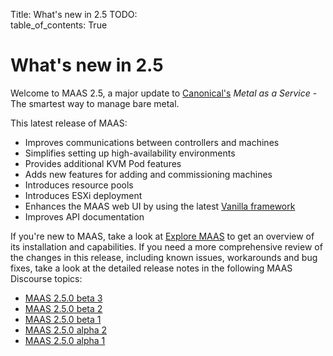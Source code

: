 Title: What's new in 2.5
TODO:  
table_of_contents: True

# What's new in 2.5

Welcome to MAAS 2.5, a major update to [Canonical's][canonical] *Metal as a
Service* - The smartest way to manage bare metal.

This latest release of MAAS:

+ Improves communications between controllers and machines
+ Simplifies setting up high-availability environments
+ Provides additional KVM Pod features
+ Adds new features for adding and commissioning machines
+ Introduces resource pools
+ Introduces ESXi deployment
+ Enhances the MAAS web UI by using the latest [Vanilla framework][vanilla]
+ Improves API documentation

If you're new to MAAS, take a look at [Explore MAAS][explore-maas] to get an
overview of its installation and capabilities. If you need a more
comprehensive review of the changes in this release, including known issues,
workarounds and bug fixes, take a look at the detailed release notes in the
following MAAS Discourse topics:

+ [MAAS 2.5.0 beta 3][release-notes-beta-3]
+ [MAAS 2.5.0 beta 2][release-notes-beta-2]
+ [MAAS 2.5.0 beta 1][release-notes-beta-1]
+ [MAAS 2.5.0 alpha 2][release-notes-alpha-2]
+ [MAAS 2.5.0 alpha 1][release-notes-alpha-1]

<!-- LINKS -->
[vanilla]: https://vanillaframework.io/
[explore-maas]: intro-explore.md
[canonical]: https://www.canonical.com/
[release-notes-alpha-1]: https://discourse.maas.io/t/maas-2-5-0-alpha-1/106
[release-notes-alpha-2]: https://discourse.maas.io/t/maas-2-5-0-alpha-2-released/155
[release-notes-beta-1]: https://discourse.maas.io/t/maas-2-5-0-beta-1-released/174
[release-notes-beta-2]: https://discourse.maas.io/t/maas-2-5-0-beta2-released/180
[release-notes-beta-3]: https://discourse.maas.io/t/maas-2-5-0-beta3-released/188
